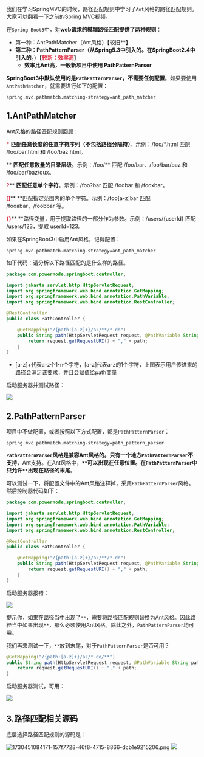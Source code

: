 
我们在学习SpringMVC的时候，路径匹配规则中学习了`Ant`风格的路径匹配规则。大家可以翻看一下之前的Spring MVC视频。

在`Spring Boot3`中，对**web请求的模糊路径匹配提供了两种规则**：

+ 第一种：AntPathMatcher（Ant风格）【较旧**】
+ **第二种：PathPatternParser（从Spring5.3中引入的。在SpringBoot2.4中引入的**。）【**<font style="color:#DF2A3F;">较新：效率高</font>**】
    - **效率比Ant高，一般新项目中使用 PathPatternParser**



**SpringBoot3中默认使用的是`PathPatternParser`，不需要任何配置**。如果要使用`AntPathMatcher`，就需要进行如下的配置：

```properties
spring.mvc.pathmatch.matching-strategy=ant_path_matcher
```

## 1.AntPathMatcher
Ant风格的路径匹配规则回顾：

**<font style="color:#DF2A3F;">*</font>**	**匹配任意长度的任意字符序列（不包括路径分隔符）**。示例：/foo/\*.html 匹配 /foo/bar.html 和 /foo/baz.html。

**<font style="color:#DF2A3F;">**</font>**	**匹配任意数量的目录层级**。示例：/foo/** 匹配 /foo/bar、/foo/bar/baz 和 /foo/bar/baz/qux。

**<font style="color:#DF2A3F;">?</font>****	**匹配任意单个字符**。示例：/foo?bar 匹配 /foobar 和 /fooxbar。

**<font style="color:#DF2A3F;">[]</font>****	**匹配指定范围内的单个字符。示例：/foo[a-z]bar 匹配 /fooabar、/foobbar 等。

**<font style="color:#DF2A3F;">{}</font>****	**路径变量，用于提取路径的一部分作为参数。示例：/users/{userId} 匹配 /users/123，提取 userId=123。



如果在SpringBoot3中启用Ant风格，记得配置：

```properties
spring.mvc.pathmatch.matching-strategy=ant_path_matcher
```

如下代码：请分析以下路径匹配的是什么样的路径。

```java
package com.powernode.springboot.controller;

import jakarta.servlet.http.HttpServletRequest;
import org.springframework.web.bind.annotation.GetMapping;
import org.springframework.web.bind.annotation.PathVariable;
import org.springframework.web.bind.annotation.RestController;

@RestController
public class PathController {

    @GetMapping("/{path:[a-z]+}/a?/**/*.do")
    public String path(HttpServletRequest request, @PathVariable String path){
        return request.getRequestURI() + "," + path;
    }
}
```
* [a-z]+代表a-z个1-n个字符，[a-z]代表a-z的1个字符，上图表示用户传进来的路径会满足该要求，并且会赋值给path变量


启动服务器并测试路径：

![](https://cdn.nlark.com/yuque/0/2024/png/21376908/1730472107928-af151fcc-d9b2-439a-825e-660f87f2c952.png)



## 2.PathPatternParser
项目中不做配置，或者按照以下方式配置，都是`PathPatternParser`：

```properties
spring.mvc.pathmatch.matching-strategy=path_pattern_parser
```

**`PathPatternParser`风格是兼容Ant风格的。只有一个地方`PathPatternParser`不支持**，Ant支持。在Ant风格中，**`**`可以出现在任意位置。在`PathPatternParser`中只允许`**`出现在路径的末尾**。



可以测试一下，将配置文件中的Ant风格注释掉，采用`PathPatternParser`风格。然后控制器代码如下：

```java
package com.powernode.springboot.controller;

import jakarta.servlet.http.HttpServletRequest;
import org.springframework.web.bind.annotation.GetMapping;
import org.springframework.web.bind.annotation.PathVariable;
import org.springframework.web.bind.annotation.RestController;

@RestController
public class PathController {

    @GetMapping("/{path:[a-z]+}/a?/**/*.do")
    public String path(HttpServletRequest request, @PathVariable String path){
        return request.getRequestURI() + "," + path;
    }
}
```

启动服务器报错：

![](https://cdn.nlark.com/yuque/0/2024/png/21376908/1730472557923-8f34cf00-6454-465b-b5e8-562520bbf095.png)

提示你，如果在路径当中出现了`**`，需要将路径匹配规则替换为Ant风格。因此路径当中如果出现`**`，那么必须使用Ant风格。除此之外，`PathPatternParser`均可用。



我们再来测试一下，`**`放到末尾，对于`PathPatternParser`是否可用？

```java
@GetMapping("/{path:[a-z]+}/a?/*.do/**")
public String path(HttpServletRequest request, @PathVariable String path){
    return request.getRequestURI() + "," + path;
}
```

启动服务器测试，可用：

![](https://cdn.nlark.com/yuque/0/2024/png/21376908/1730472772231-d18e628f-1b62-4757-9299-eaa604344ce6.png)



## 3.路径匹配相关源码
底层选择路径匹配规则的源码是：

![1730451084171-157f7728-46f8-4715-8866-dcb1e9215206.png](https://cdn.nlark.com/yuque/0/2024/png/21376908/1730451084171-157f7728-46f8-4715-8866-dcb1e9215206.png)
![](https://cdn.nlark.com/yuque/0/2024/png/21376908/1730451084171-157f7728-46f8-4715-8866-dcb1e9215206.png)

